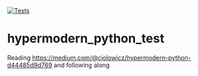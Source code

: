 [![Tests](https://github.com/john-ingles/hypermodern_python_test/workflows/Tests/badge.svg)](https://github.com/john-ingles/hypermodern_python_test/actions?workflow=Tests)
# hypermodern_python_test
Reading https://medium.com/@cjolowicz/hypermodern-python-d44485d9d769 and following along

